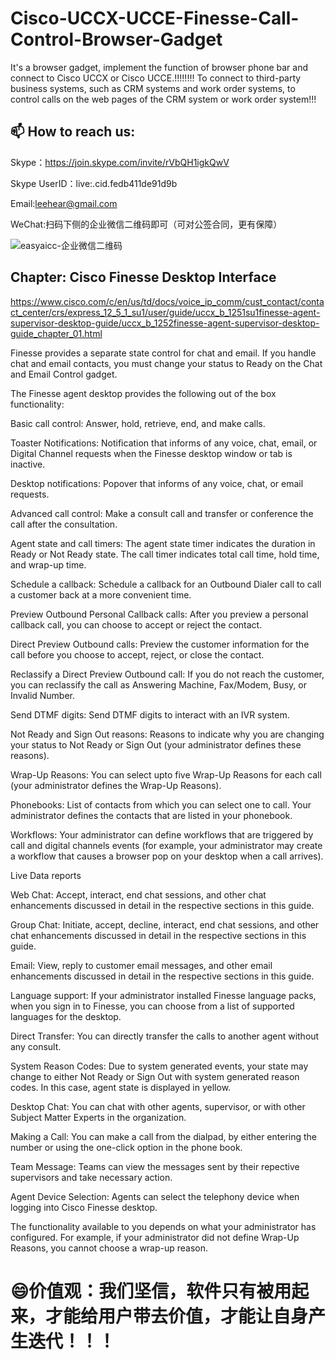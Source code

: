 # Cisco-UCCX-UCCE-Finesse-Call-Control-Browser-Gadget
It's a browser gadget, implement the function of browser phone bar and connect to Cisco UCCX or Cisco UCCE.!!!!!!!!
To connect to third-party business systems, such as CRM systems and work order systems, to control calls on the web pages of the CRM system or work order system!!!

## 📫 How to reach us:

Skype：https://join.skype.com/invite/rVbQH1igkQwV

Skype UserID：live:.cid.fedb411de91d9b

Email:leehear@gmail.com

WeChat:扫码下侧的企业微信二维码即可（可对公签合同，更有保障）

![easyaicc-企业微信二维码](https://github.com/user-attachments/assets/92716f4e-2475-45fd-87e1-d22e1b91bcf1)


## Chapter: Cisco Finesse Desktop Interface
https://www.cisco.com/c/en/us/td/docs/voice_ip_comm/cust_contact/contact_center/crs/express_12_5_1_su1/user/guide/uccx_b_1251su1finesse-agent-supervisor-desktop-guide/uccx_b_1252finesse-agent-supervisor-desktop-guide_chapter_01.html

Finesse provides a separate state control for chat and email. If you handle chat and email contacts, you must change your status to Ready on the Chat and Email Control gadget.

The Finesse agent desktop provides the following out of the box functionality:

Basic call control: Answer, hold, retrieve, end, and make calls.

Toaster Notifications: Notification that informs of any voice, chat, email, or Digital Channel requests when the Finesse desktop window or tab is inactive.

Desktop notifications: Popover that informs of any voice, chat, or email requests.

Advanced call control: Make a consult call and transfer or conference the call after the consultation.

Agent state and call timers: The agent state timer indicates the duration in Ready or Not Ready state. The call timer indicates total call time, hold time, and wrap-up time.

Schedule a callback: Schedule a callback for an Outbound Dialer call to call a customer back at a more convenient time.

Preview Outbound Personal Callback calls: After you preview a personal callback call, you can choose to accept or reject the contact.

Direct Preview Outbound calls: Preview the customer information for the call before you choose to accept, reject, or close the contact.

Reclassify a Direct Preview Outbound call: If you do not reach the customer, you can reclassify the call as Answering Machine, Fax/Modem, Busy, or Invalid Number.

Send DTMF digits: Send DTMF digits to interact with an IVR system.

Not Ready and Sign Out reasons: Reasons to indicate why you are changing your status to Not Ready or Sign Out (your administrator defines these reasons).

Wrap-Up Reasons: You can select upto five Wrap-Up Reasons for each call (your administrator defines the Wrap-Up Reasons).

Phonebooks: List of contacts from which you can select one to call. Your administrator defines the contacts that are listed in your phonebook.

Workflows: Your administrator can define workflows that are triggered by call and digital channels events (for example, your administrator may create a workflow that causes a browser pop on your desktop when a call arrives).

Live Data reports

Web Chat: Accept, interact, end chat sessions, and other chat enhancements discussed in detail in the respective sections in this guide.

Group Chat: Initiate, accept, decline, interact, end chat sessions, and other chat enhancements discussed in detail in the respective sections in this guide.

Email: View, reply to customer email messages, and other email enhancements discussed in detail in the respective sections in this guide.

Language support: If your administrator installed Finesse language packs, when you sign in to Finesse, you can choose from a list of supported languages for the desktop.

Direct Transfer: You can directly transfer the calls to another agent without any consult.

System Reason Codes: Due to system generated events, your state may change to either Not Ready or Sign Out with system generated reason codes. In this case, agent state is displayed in yellow.

Desktop Chat: You can chat with other agents, supervisor, or with other Subject Matter Experts in the organization.

Making a Call: You can make a call from the dialpad, by either entering the number or using the one-click option in the phone book.

Team Message: Teams can view the messages sent by their repective supervisors and take necessary action.

Agent Device Selection: Agents can select the telephony device when logging into Cisco Finesse desktop.

The functionality available to you depends on what your administrator has configured. For example, if your administrator did not define Wrap-Up Reasons, you cannot choose a wrap-up reason.

# 😄价值观：我们坚信，软件只有被用起来，才能给用户带去价值，才能让自身产生迭代！！！
